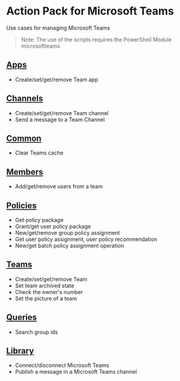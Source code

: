 # Action Pack for Microsoft Teams 
Use cases for managing Microsoft Teams

> Note: The use of the scripts requires the PowerShell Module microsoftteams

## [Apps](./Apps)

+ Create/set/get/remove Team app

## [Channels](./Channels)

+ Create/set/get/remove Team channel
+ Send a message to a Team Channel

## [Common](./Common)

+ Clear Teams cache

## [Members](./Members)

+ Add/get/remove users from a team

## [Policies](./Policies)

+ Get policy package
+ Grant/get user policy package
+ New/get/remove group policy assignment
+ Get user policy assignment, user policy recommendation
+ New/get batch policy assignment operation

## [Teams](./Teams)

+ Create/set/get/remove Team
+ Set team archived state
+ Check the owner's number
+ Set the picture of a team 

## [Queries](./_QUERY_)

+ Search group ids

## [Library](./_LIB_)

+ Connect/disconnect Microsoft Teams 
+ Publish a message in a Microsoft Teams channel
